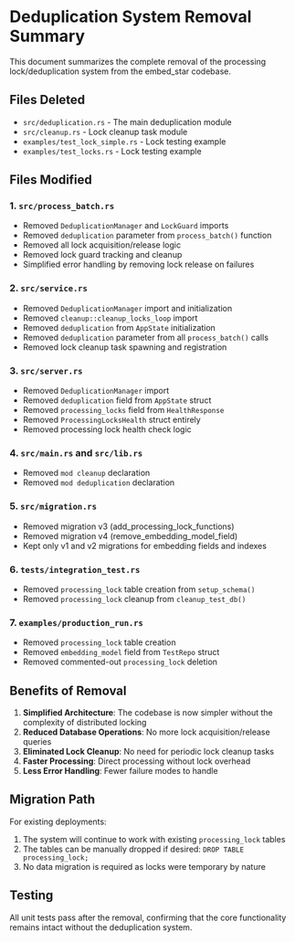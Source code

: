 # Deduplication System Removal Summary

This document summarizes the complete removal of the processing lock/deduplication system from the embed_star codebase.

## Files Deleted
- `src/deduplication.rs` - The main deduplication module
- `src/cleanup.rs` - Lock cleanup task module
- `examples/test_lock_simple.rs` - Lock testing example
- `examples/test_locks.rs` - Lock testing example

## Files Modified

### 1. `src/process_batch.rs`
- Removed `DeduplicationManager` and `LockGuard` imports
- Removed `deduplication` parameter from `process_batch()` function
- Removed all lock acquisition/release logic
- Removed lock guard tracking and cleanup
- Simplified error handling by removing lock release on failures

### 2. `src/service.rs`
- Removed `DeduplicationManager` import and initialization
- Removed `cleanup::cleanup_locks_loop` import
- Removed `deduplication` from `AppState` initialization
- Removed `deduplication` parameter from all `process_batch()` calls
- Removed lock cleanup task spawning and registration

### 3. `src/server.rs`
- Removed `DeduplicationManager` import
- Removed `deduplication` field from `AppState` struct
- Removed `processing_locks` field from `HealthResponse`
- Removed `ProcessingLocksHealth` struct entirely
- Removed processing lock health check logic

### 4. `src/main.rs` and `src/lib.rs`
- Removed `mod cleanup` declaration
- Removed `mod deduplication` declaration

### 5. `src/migration.rs`
- Removed migration v3 (add_processing_lock_functions)
- Removed migration v4 (remove_embedding_model_field)
- Kept only v1 and v2 migrations for embedding fields and indexes

### 6. `tests/integration_test.rs`
- Removed `processing_lock` table creation from `setup_schema()`
- Removed `processing_lock` cleanup from `cleanup_test_db()`

### 7. `examples/production_run.rs`
- Removed `processing_lock` table creation
- Removed `embedding_model` field from `TestRepo` struct
- Removed commented-out `processing_lock` deletion

## Benefits of Removal

1. **Simplified Architecture**: The codebase is now simpler without the complexity of distributed locking
2. **Reduced Database Operations**: No more lock acquisition/release queries
3. **Eliminated Lock Cleanup**: No need for periodic lock cleanup tasks
4. **Faster Processing**: Direct processing without lock overhead
5. **Less Error Handling**: Fewer failure modes to handle

## Migration Path

For existing deployments:
1. The system will continue to work with existing `processing_lock` tables
2. The tables can be manually dropped if desired: `DROP TABLE processing_lock;`
3. No data migration is required as locks were temporary by nature

## Testing

All unit tests pass after the removal, confirming that the core functionality remains intact without the deduplication system.